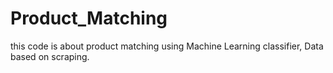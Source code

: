 # Product_Matching
this code is about product matching using Machine Learning classifier, Data based on scraping.
